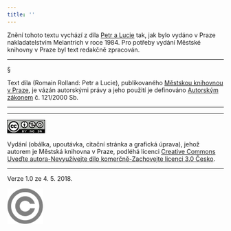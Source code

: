 ```yaml
---
title: ''
---
```


Znění tohoto textu vychází z díla [Petr a Lucie](https://search.mlp.cz/cz/titul/petr-a-lucie/1604/) tak, jak bylo vydáno v Praze nakladatelstvím Melantrich v roce 1984. Pro potřeby vydání Městské knihovny v Praze byl text redakčně zpracován.

* * *

§

Text díla (Romain Rolland: Petr a Lucie), publikovaného [Městskou knihovnou v Praze](https://www.mlp.cz/cz/), je vázán autorskými právy a jeho použití je definováno [Autorským zákonem](https://www.mkcr.cz/predpisy-zakonu-709.html) č. 121/2000 Sb.

* * *

* * *

[![0](./resources/image001.jpg)](http://creativecommons.org/licenses/by-nc-sa/3.0/cz/)

Vydání (obálka, upoutávka, citační stránka a grafická úprava), jehož autorem je Městská knihovna v Praze, podléhá licenci [Creative Commons Uveďte autora-Nevyužívejte dílo komerčně-Zachovejte licenci 3.0 Česko](https://creativecommons.org/licenses/by-nc-sa/3.0/cz/).

* * *

Verze 1.0 ze 4. 5. 2018.

![0](./resources/image002.png)
